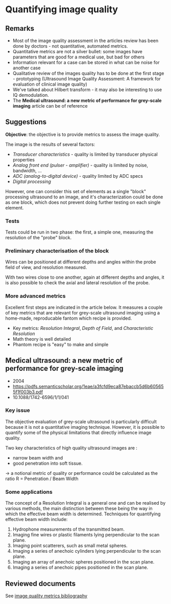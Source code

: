 # Quantifying image quality

## Remarks

* Most of the image quality assessment in the articles review has been done by doctors - not quantitative, automated metrics.
* Quantitative metrics are not a silver bullet: some images have parameters that are good for a medical use, but bad for others
 * Information relevant for a case can be stored in what can be noise for another case
* Qualitative review of the images quality has to be done at the first stage - prototyping (Ultrasound Image Quality Assessment: A framework for evaluation of clinical image quality)
* We've talked about Hilbert transform - it may also be interesting to use IQ demodulation.
* The __Medical ultrasound: a new metric of performance for grey-scale imaging__ article can be of reference


## Suggestions

__Objective__: the objective is to provide metrics to assess the image quality.

The image is the results of several factors:

* _Transducer characteristics_ - quality is limited by transducer physical properties
* _Analog front end (pulser - amplifier)_ - quality is limited by noise, bandwidth, ...
* _ADC (analog-to-digital device)_ - quality limited by ADC specs
* _Digital processing_

However, one can consider this set of elements as a single "block" processing ultrasound to an image, and it's characterization could be done as one block, which does not prevent doing further testing on each single element.

### Tests

Tests could be run in two phase: the first, a simple one, measuring the resolution of the "probe" block.

### Preliminary characterisation of the block

Wires can be positioned at different depths and angles within the probe field of view, and resolution measured.

With two wires close to one another, again at different depths and angles, it is also possible to check the axial and lateral resolution of the probe.


### More advanced metrics

Excellent first steps are indicated in the article below. It measures a couple of key metrics that are relevant for grey-scale ultrasound imaging using a home-made, reproducable fantom which recipe is provided.
* Key metrics: _Resolution Integral_, _Depth of Field_, and _Characteristic Resolution_
* Math theory is well detailed
* Phantom recipe is "easy" to make and simple


## Medical ultrasound: a new metric of performance for grey-scale imaging

* 2004
* https://pdfs.semanticscholar.org/1eae/a3fcfd9eca87ebaccb5d6b605655f1f003b3.pdf
* 10.1088/1742-6596/1/1/041

### Key issue
The objective evaluation of grey-scale ultrasound is particularly difficult because it is not a quantitative imaging technique. However, it is possible to quantify some of the physical limitations that directly influence image quality.

Two key characteristics of high quality ultrasound images are :
* narrow beam width and
* good penetration into soft tissue.

-> a notional metric of quality or performance could be calculated as the ratio R = Penetration / Beam Width

### Some applications

The concept of a Resolution Integral is a general one and can be realised by various methods, the main distinction between these being the way in which the effective beam width is determined. Techniques for quantifying effective beam width include:

1. Hydrophone measurements of the transmitted beam.
2. Imaging fine wires or plastic filaments lying perpendicular to the scan plane.
3. Imaging point scatterers, such as small metal spheres.
4. Imaging a series of anechoic cylinders lying perpendicular to the scan plane.
5. Imaging an array of anechoic spheres positioned in the scan plane.
6. Imaging a series of anechoic pipes positioned in the scan plane.



## Reviewed documents

See [image quality metrics bibliography](/references/sigproc/IMGQ_biblio.md)
